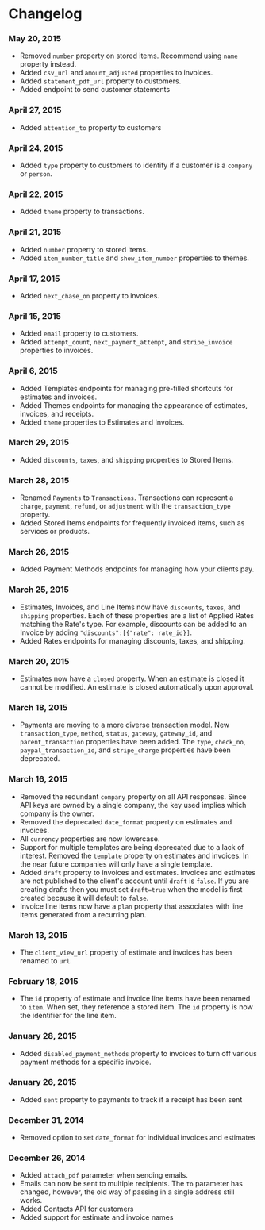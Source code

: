 Changelog
===

### May 20, 2015

- Removed `number` property on stored items. Recommend using `name` property instead.
- Added `csv_url` and `amount_adjusted` properties to invoices.
- Added `statement_pdf_url` property to customers.
- Added endpoint to send customer statements

### April 27, 2015

- Added `attention_to` property to customers

### April 24, 2015

- Added `type` property to customers to identify if a customer is a `company` or `person`.

### April 22, 2015

- Added `theme` property to transactions.

### April 21, 2015

- Added `number` property to stored items.
- Added `item_number_title` and `show_item_number` properties to themes.

### April 17, 2015

- Added `next_chase_on` property to invoices.

### April 15, 2015

- Added `email` property to customers.
- Added `attempt_count`, `next_payment_attempt`, and `stripe_invoice` properties to invoices.

### April 6, 2015

- Added Templates endpoints for managing pre-filled shortcuts for estimates and invoices.
- Added Themes endpoints for managing the appearance of estimates, invoices, and receipts.
- Added `theme` properties to Estimates and Invoices.

### March 29, 2015

- Added `discounts`, `taxes`, and `shipping` properties to Stored Items.

### March 28, 2015

- Renamed `Payments` to `Transactions`. Transactions can represent a `charge`, `payment`, `refund`, or `adjustment` with the `transaction_type` property.
- Added Stored Items endpoints for frequently invoiced items, such as services or products.

### March 26, 2015

- Added Payment Methods endpoints for managing how your clients pay.

### March 25, 2015

- Estimates, Invoices, and Line Items now have `discounts`, `taxes`, and `shipping` properties. Each of these properties are a list of Applied Rates matching the Rate's type. For example, discounts can be added to an Invoice by adding `"discounts":[{"rate": rate_id}]`.
- Added Rates endpoints for managing discounts, taxes, and shipping.

### March 20, 2015

- Estimates now have a `closed` property. When an estimate is closed it cannot be modified. An estimate is closed automatically upon approval.

### March 18, 2015

- Payments are moving to a more diverse transaction model. New `transaction_type`, `method`, `status`, `gateway`, `gateway_id`, and `parent_transaction` properties have been added. The `type`, `check_no`, `paypal_transaction_id`, and `stripe_charge` properties have been deprecated.

### March 16, 2015

- Removed the redundant `company` property on all API responses. Since API keys are owned by a single company, the key used implies which company is the owner.
- Removed the deprecated `date_format` property on estimates and invoices.
- All `currency` properties are now lowercase.
- Support for multiple templates are being deprecated due to a lack of interest. Removed the `template` property on estimates and invoices. In the near future companies will only have a single template.
- Added `draft` property to invoices and estimates. Invoices and estimates are not published to the client's account until `draft` is `false`. If you are creating drafts then you must set `draft=true` when the model is first created because it will default to `false`.
- Invoice line items now have a `plan` property that associates with line items generated from a recurring plan.

### March 13, 2015

- The `client_view_url` property of estimate and invoices has been renamed to `url`.

### February 18, 2015

- The `id` property of estimate and invoice line items have been renamed to `item`. When set, they reference a stored item. The `id` property is now the identifier for the line item.

### January 28, 2015

- Added `disabled_payment_methods` property to invoices to turn off various payment methods for a specific invoice.

### January 26, 2015

- Added `sent` property to payments to track if a receipt has been sent

### December 31, 2014

- Removed option to set `date_format` for individual invoices and estimates

### December 26, 2014

- Added `attach_pdf` parameter when sending emails.
- Emails can now be sent to multiple recipients. The `to` parameter has changed, however, the old way of passing in a single address still works.
- Added Contacts API for customers
- Added support for estimate and invoice names
